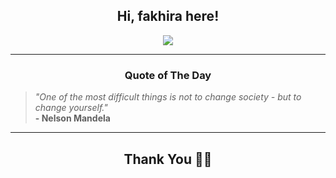 <h2 align="center"> Hi, fakhira here!</h2>

<p align="center">
<a href="https://github.com/fakhiralkda" alt="github streak"><img src="https://dvst-streak.herokuapp.com/?user=fakhiralkda&theme=tokyonight&fire=DD472C"></a>
</p>

<hr>
<h3 align="center">Quote of The Day</h3>
<p align="center">
<blockquote>
<i>"One of the most difficult things is not to change society - but to change yourself."</i>
<br>
<b>- Nelson Mandela</b>
</blockquote>
</p>


<hr>
<h2 align="center">Thank You 🙏🏼</h2>
